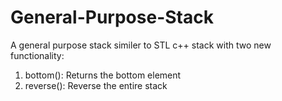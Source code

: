 # General-Purpose-Stack
A general purpose stack similer to STL c++ stack with two new functionality:
1. bottom(): Returns the bottom element
2. reverse(): Reverse the entire stack
